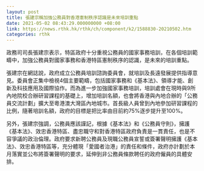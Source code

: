 ```yaml
---
layout: post
title: 張建宗稱加強公務員對香港憲制秩序認識是未來培訓重點
date: 2021-05-02 08:43:29.000000000 +08:00
link: https://news.rthk.hk/rthk/ch/component/k2/1588830-20210502.htm
categories: rthk
---
```


政務司司長張建宗表示，特區政府十分重視公務員的國家事務培訓，在各個培訓範疇中，加強公務員對國家事務和香港特區憲制秩序的認識，是未來的培訓重點。

張建宗在網誌說，政府成立公務員培訓諮詢委員會，就培訓及長遠發展提供指導意見。委員會正集中檢視4個主要範疇，包括國家事務和《基本法》、領導才能、創新及科技應用及國際協作。而為進一步加強國家事務培訓，培訓處會在現時與9所內地院校合辦研習課程的基礎上，增加培訓名額，也會將香港與內地合辦的「公務員交流計劃」擴大至粵港澳大灣區內地城市。首長級人員曾到內地參加研習課程的比例，隨著培訓名額，政府的目標是把比率由目前約75%逐步提升至100%。

另外，張建宗強調，公務員應該謹記，根據《基本法》和《公務員守則》，擁護《基本法》、效忠香港特區、盡忠職守和對香港特區政府負責是一貫責任，也是不容爭議的政治倫理。政府要求新聘公務員及現職公務員宣誓或簽署聲明擁護《基本法》、效忠香港特區等，充分體現「愛國者治港」的責任和條件，政府亦計劃於本月落實並公布將簽署聲明的要求，延伸到非公務員條款聘任的政府僱員的具體安排。
